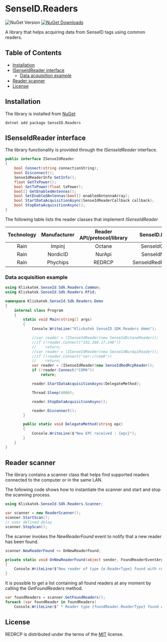 # SenseID.Readers

![NuGet Version](https://img.shields.io/nuget/v/SenseID.Readers)
[![NuGet Downloads](https://img.shields.io/nuget/dt/SenseID.Readers.svg)](https://www.nuget.org/packages/SenseID.Readers/)


A library that helps acquiring data from SenseID tags using common readers.

## Table of Contents

- [Installation](#installation)
- [ISenseIdReader interface](#isenseidreader-interface)
  - [Data acquisition example](#data-acquisition-example)
- [Reader scanner](#reader-scanner)
- [License](#license)

## Installation

The library is installed from [NuGet](https://www.nuget.org/packages/SenseID.Readers)

```
dotnet add package SenseID.Readers
```

## ISenseIdReader interface

The library functionality is provided through the _ISenseIdReader_ interface.

```csharp
public interface ISenseIdReader
{
    bool Connect(string connectionString);  
    bool Disconnect();
    SenseIdReaderInfo GetInfo();
    float GetTxPower();
    bool SetTxPower(float txPower);
    bool[] GetEnabledAntennas();
    bool SetEnabledAntennas(bool[] enabledAntennaArray);
    bool StartDataAcquisitionAsync(SenseIdReaderCallback callback);
    bool StopDataAcquisitionAsync();
}
```

The following table lists the reader classes that implement _ISenseIdReader_ 

| Technology | Manufacturer | Reader API/protocol/library | SenseID.Readers class    |
|:----------:|:------------:|:---------------------------:|:------------------------:|
| Rain       | Impinj       | Octane                      | SenseIdOctaneReader      |
| Rain       | NordicID     | NurApi                      | SenseIdNurApiReader      |
| Rain       | Phychips     | REDRCP                      | SenseIdRedRcpRed4SReader |

### Data acquisition example

```csharp
using Kliskatek.SenseId.Sdk.Readers.Common;
using Kliskatek.SenseId.Sdk.Readers.Rfid;

namespace Kliskatek.SenseId.Sdk.Readers.Demo
{
    internal class Program
    {
        static void Main(string[] args)
        {
            Console.WriteLine("Kliskatek SenseID.SDK.Readers demo");

            //var reader = (ISenseIdReader)new SenseIdOctaneReader();
            //if (!reader.Connect("192.168.17.246"))
            //    return;
            //var reader = (ISenseIdReader)new SenseIdNurApiReader();
            //if (!reader.Connect("ser://com9"))
            //    return;
            var reader = (ISenseIdReader)new SenseIdRedRcpReader();
            if (!reader.Connect("COM4"))
                return;

            reader.StartDataAcquisitionAsync(DelegateMethod);

            Thread.Sleep(4000);

            reader.StopDataAcquisitionAsync();

            reader.Disconnect();
        }

        public static void DelegateMethod(string epc)
        {
            Console.WriteLine($"New EPC received : {epc}");
        }
    }
}
```

## Reader scanner

The library contains a scanner class that helps find supported readers connected to the computer or in the same LAN.

The following code shows how to instantiate the scanner and start and stop the scanning process.

```csharp
using Kliskatek.SenseId.Sdk.Readers.Scanner;

var scanner = new ReaderScanner();
scanner.StartScan();
// user defined delay
scanner.StopScan();
```

The scanner invokes the _NewReaderFound_ event to notify that a new reader has been found.

```csharp
scanner.NewReaderFound += OnNewReaderFound;

private static void OnNewReaderFound(object sender, FoundReaderEventArgs e)
{
    Console.WriteLine($"New reader of type {e.ReaderType} found with connection string {e.ConnectionString}");
}
```

It is possible to get a list containing all found readers at any moment by calling the _GetFoundReaders_ method.

```csharp
var foundReaders = scanner.GetFoundReaders();
foreach (var foundReader in foundReaders)
    Console.WriteLine($" * Reader type {foundReader.ReaderType} found with connection string {foundReader.ConnectionString}");
```

## License

REDRCP is distributed under the terms of the [MIT](https://spdx.org/licenses/MIT.html) license.